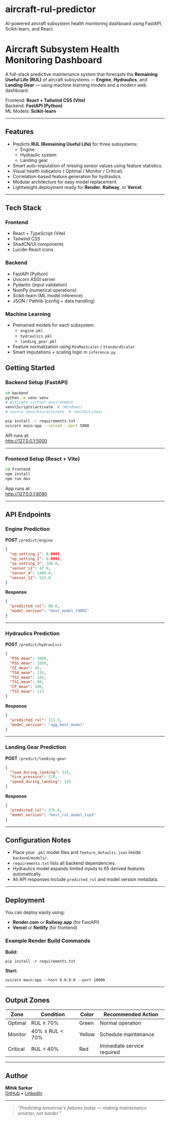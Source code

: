 
# aircraft-rul-predictor
AI-powered aircraft subsystem health monitoring dashboard using FastAPI, Scikit-learn, and React.

#  Aircraft Subsystem Health Monitoring Dashboard

A full-stack predictive maintenance system that forecasts the **Remaining Useful Life (RUL)** of aircraft subsystems — **Engine**, **Hydraulics**, and **Landing Gear** — using machine learning models and a modern web dashboard.

Frontend: **React + Tailwind CSS (Vite)**  
Backend: **FastAPI (Python)**  
ML Models: **Scikit-learn**

---

##  Features

- Predicts **RUL (Remaining Useful Life)** for three subsystems:
  - Engine
  - Hydraulic system
  - Landing gear
- Smart auto-imputation of missing sensor values using feature statistics.
- Visual health indicators ( Optimal /  Monitor /  Critical).
- Correlation-based feature generation for hydraulics.
- Modular architecture for easy model replacement.
- Lightweight deployment ready for **Render**, **Railway**, or **Vercel**.

---

##  Tech Stack

###  Frontend
- React + TypeScript (Vite)
- Tailwind CSS
- ShadCN/UI components
- Lucide-React icons

###  Backend
- FastAPI (Python)
- Uvicorn ASGI server
- Pydantic (input validation)
- NumPy (numerical operations)
- Scikit-learn (ML model inference)
- JSON / Pathlib (config + data handling)

###  Machine Learning
- Pretrained models for each subsystem:
  - `engine.pkl`
  - `hydraulics.pkl`
  - `landing_gear.pkl`
- Feature normalization using `MinMaxScaler` / `StandardScaler`
- Smart imputations + scaling logic in `inference.py`


##  Getting Started

###  Backend Setup (FastAPI)

```bash
cd backend
python -m venv venv
# Activate virtual environment
venv\Scripts\activate  # (Windows)
# source venv/bin/activate  # (macOS/Linux)

pip install -r requirements.txt
uvicorn main:app --reload --port 5000
```

API runs at:  
http://127.0.0.1:5000

---

###  Frontend Setup (React + Vite)

```bash
cd frontend
npm install
npm run dev
```

App runs at:  
http://127.0.0.1:8080

---

##  API Endpoints

###  Engine Prediction
**POST** `/predict/engine`
```json
{
  "op_setting_1": 0.0005,
  "op_setting_2": 0.0002,
  "op_setting_3": 100.0,
  "sensor_11": 47.9,
  "sensor_4": 1400.0,
  "sensor_12": 522.0
}
```
**Response**
```json
{
  "predicted_rul": 96.6,
  "model_version": "best_model_fd001"
}
```

---

###  Hydraulics Prediction
**POST** `/predict/hydraulics`
```json
{
  "PS6_mean": 3000,
  "PS5_mean": 2850,
  "CE_mean": 45,
  "TS4_mean": 135,
  "TS2_mean": 105,
  "TS1_mean": 98,
  "CP_mean": 200,
  "TS3_mean": 113
}
```
**Response**
```json
{
  "predicted_rul": 111.5,
  "model_version": "agg_best_model"
}
```

---

### Landing Gear Prediction
**POST** `/predict/landing-gear`
```json
{
  "load_during_landing": 215,
  "tire_pressure": 210,
  "speed_during_landing": 145
}
```
**Response**
```json
{
  "predicted_rul": 376.8,
  "model_version": "best_rul_model_top3"
}
```

---

##  Configuration Notes
- Place your `.pkl` model files and `feature_defaults.json` inside `backend/models/`.
- `requirements.txt` lists all backend dependencies.
- Hydraulics model expands limited inputs to 65 derived features automatically.
- All API responses include `predicted_rul` and model version metadata.

---

##  Deployment

You can deploy easily using:
- **Render.com** or **Railway.app** (for FastAPI)
- **Vercel** or **Netlify** (for frontend)

### Example Render Build Commands
**Build:**  
```
pip install -r requirements.txt
```
**Start:**  
```
uvicorn main:app --host 0.0.0.0 --port 10000
```

---

##  Output Zones

| Zone | Condition | Color | Recommended Action |
|------|------------|--------|--------------------|
|  Optimal | RUL ≥ 70% | Green | Normal operation |
|  Monitor | 40% ≤ RUL < 70% | Yellow | Schedule maintenance |
|  Critical | RUL < 40% | Red | Immediate service required |

---

##  Author
**Mihik Sarkar**  
[GitHub](https://github.com/Mihik04) • [LinkedIn](www.linkedin.com/in/mihik-sarkar-51b48b29a)

---

> _“Predicting tomorrow’s failures today — making maintenance smarter, not harder.”_


